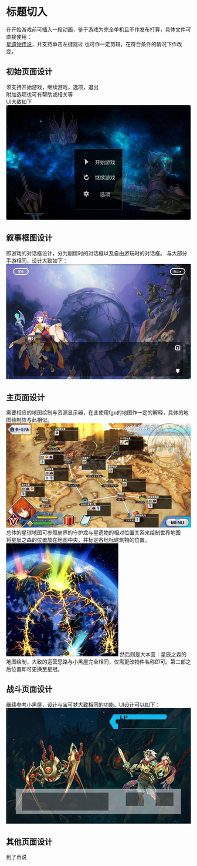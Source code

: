 # 标题切入
在开始游戏前可插入一段动画，鉴于游戏为完全单机且不作发布打算，具体文件可直接使用：   
[星遗物传说](https://www.bilibili.com/video/BV1FV411Z71f?spm_id_from=333.999.0.0&vd_source=9e7fbe4704fe37a0d06d81745b212f48)，并支持单击左键跳过
也可作一定剪辑，在符合条件的情况下作改变。  

## 初始页面设计
须支持开始游戏，继续游戏，选项，退出  
附加选项也可有帮助或相关等  
UI大致如下  
![标题页面](标题页面.png)

## 叙事框图设计
即游戏的对话框设计，分为剧情时的对话框以及自由游玩时的对话框。
与大部分手游相同，设计大致如下：
![剧情对话框](剧情对话框.png)


## 主页面设计
需要相应的地图绘制与资源显示器，在此使用fgo的地图作一定的解释，具体的地图绘制应与此相似。
![地图示例](%E5%9C%B0%E5%9B%BE%E7%A4%BA%E4%BE%8B.png)
总体的星球地图可参照崩界的守护龙与星遗物的相对位置关系来绘制世界地图  
将星辰之森的位置放在地图中央，并标定各地标建筑物的位置。
![崩界的守护龙](%E5%B4%A9%E7%95%8C%E7%9A%84%E5%AE%88%E6%8A%A4%E9%BE%99.webp)
然后则是大本营：星辰之森的地图绘制，大致的运营思路与小黑屋完全相同，仅需更改物件名称即可。第二部之后位置即可更换至星冠。 

## 战斗页面设计
继续参考小黑屋，设计与宝可梦大致相同的功能。UI设计可以如下：
![战斗页面](战斗界面.png)

## 其他页面设计
到了再说